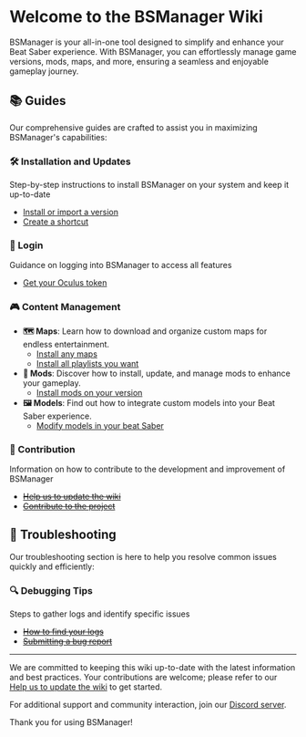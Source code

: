 # Welcome to the BSManager Wiki

BSManager is your all-in-one tool designed to simplify and enhance your Beat Saber experience. With BSManager, you can effortlessly manage game versions, mods, maps, and more, ensuring a seamless and enjoyable gameplay journey.

## 📚 Guides

Our comprehensive guides are crafted to assist you in maximizing BSManager's capabilities:

### 🛠️ Installation and Updates

Step-by-step instructions to install BSManager on your system and keep it up-to-date

- [Install or import a version](install-or-import-a-version)
- [Create a shortcut](create-a-shortcut)

### 🔑 Login

Guidance on logging into BSManager to access all features

- [Get your Oculus token](get-your-oculus-token)

### 🎮 Content Management

- **🗺️ Maps**: Learn how to download and organize custom maps for endless entertainment.
    - [Install any maps](install-any-maps)
    - [Install all playlists you want](install-all-playlists-you-want)
- **🧩 Mods**: Discover how to install, update, and manage mods to enhance your gameplay.
    - [Install mods on your version](install-mods-on-your-version)
- **🖼️ Models**: Find out how to integrate custom models into your Beat Saber experience.
    - [Modify models in your beat Saber](modify-models-in-your-beat-saber)

### 🤝 Contribution

Information on how to contribute to the development and improvement of BSManager

- ~~[Help us to update the wiki](help-us-to-update-the-wiki)~~
- ~~[Contribute to the project](contribute-to-the-project)~~

## 🐞 Troubleshooting

Our troubleshooting section is here to help you resolve common issues quickly and efficiently:

<!-- ### ⚙️ Connection Issues: Solutions for problems related to connecting BSManager to required services. -->

<!-- ### 💾 Installation Problems: Guidance on fixing errors during setup or version updates. -->

<!-- ### 🎮 Gameplay Issues: Fixes for issues impacting Beat Saber performance. -->

### 🔍 Debugging Tips

Steps to gather logs and identify specific issues

- ~~[How to find your logs](How-to-find-your-logs)~~
- ~~[Submitting a bug report](Submitting-a-bug-report)~~
  
***

We are committed to keeping this wiki up-to-date with the latest information and best practices. Your contributions are welcome; please refer to our [Help us to update the wiki](Help-us-to-update-the-wiki) to get started.

For additional support and community interaction, join our [Discord server]().

Thank you for using BSManager!
